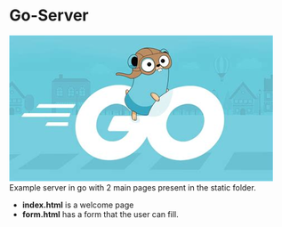 # Go-Server
![](mdi/goi.jpg "Hi")
Example server in go with 2 main pages present in the static folder.

- **index.html**
	is a welcome page
- **form.html**
	has a form that the user can fill.